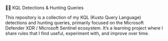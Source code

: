 🕵️‍♂️ KQL Detections & Hunting Queries

This repository is a collection of my KQL (Kusto Query Language) detections and hunting queries, primarily focused on the Microsoft Defender XDR / Microsoft Sentinel ecosystem.
It’s a learning project where I share rules that I find useful, experiment with, and improve over time.
